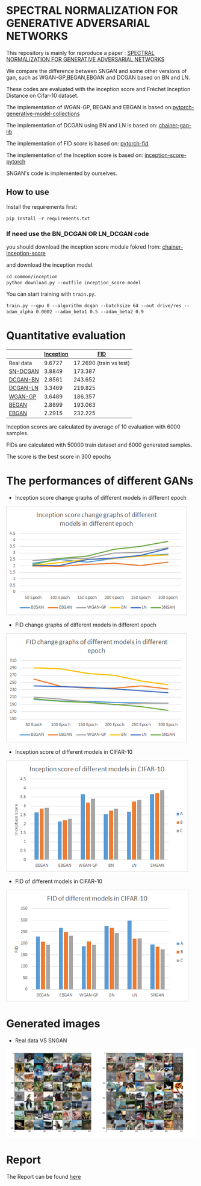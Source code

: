 # SPECTRAL NORMALIZATION FOR GENERATIVE ADVERSARIAL NETWORKS

This repository is mainly for reproduce a paper : [SPECTRAL NORMALIZATION FOR GENERATIVE ADVERSARIAL NETWORKS](https://arxiv.org/abs/1802.05957)<br>

We compare the difference between SNGAN and some other versions of gan, such as WGAN-GP,BEGAN,EBGAN and DCGAN based on BN and LN.<br>

These codes are evaluated with the inception score and Fréchet Inception Distance on Cifar-10 dataset.<br>

The implementation of WGAN-GP, BEGAN and EBGAN is based on:[pytorch-generative-model-collections](https://github.com/znxlwm/pytorch-generative-model-collections)

The implementation of DCGAN using BN and LN is based on: [chainer-gan-lib](https://github.com/pfnet-research/chainer-gan-lib)

The implementation of FID score is based on: [pytorch-fid](https://github.com/mseitzer/pytorch-fid)

The implementation of the Inception score is based on: [inception-score-pytorch](https://github.com/sbarratt/inception-score-pytorch)

SNGAN's code is implemented by ourselves.
## How to use

Install the requirements first:
```
pip install -r requirements.txt
```

### If need use the BN_DCGAN OR LN_DCGAN code

you should download the inception score module fokred from: [chainer-inception-score](https://github.com/hvy/chainer-inception-score)

and download the inception model.
```
cd common/inception
python download.py --outfile inception_score.model
```
You can start training with ```train.py```.
```
train.py --gpu 0 --algorithm dcgan --batchsize 64 --out drive/res --adam_alpha 0.0002 --adam_beta1 0.5 --adam_beta2 0.9
```

# Quantitative evaluation
| | [Inception](https://arxiv.org/abs/1606.03498)  | [FID](https://arxiv.org/abs/1706.08500) |
| ------------- | ------------- | ------------- |
| Real data  | 9.6727  | 17.2690 (train vs test) |
| [SN-DCGAN](https://drive.google.com/file/d/0B8HZ50DPgR3eSVV6YlF3XzQxSjQ/view?usp=sharing)  | 3.8849 | 173.387 |
| [DCGAN-BN](https://arxiv.org/abs/1502.03167)  | 2.8561 | 243.652 |
| [DCGAN-LN](http://adsabs.harvard.edu/abs/2016arXiv160706450L)  | 3.3469 | 219.825 |
| [WGAN-GP](https://arxiv.org/abs/1704.00028)  | 3.6489 | 186.357 |
| [BEGAN](https://arxiv.org/abs/1703.10717)  | 2.8899 | 193.063 |
| [EBGAN](https://arxiv.org/abs/1609.03126)  | 2.2915 | 232.225 |

Inception scores are calculated by average of 10 evaluation with 6000 samples.

FIDs are calculated with 50000 train dataset and 6000 generated samples.

The score is the best score in 300 epochs

# The performances of different GANs

- Inception score change graphs of different models in different epoch 

![IS_change ](IS_change.png)

- FID change graphs of different models in different epoch 

![FID_change ](FID_change.jpg)

- Inception score of different models in CIFAR-10

![IS ](IS.png)

- FID of different models in CIFAR-10

![FID ](FID.png)


# Generated images

- Real data VS SNGAN 

![Real data VS SNGAN ](image.png)

# Report
The Report can be found [here](ICLR_reproducibility_of_SNGAN.pdf)
